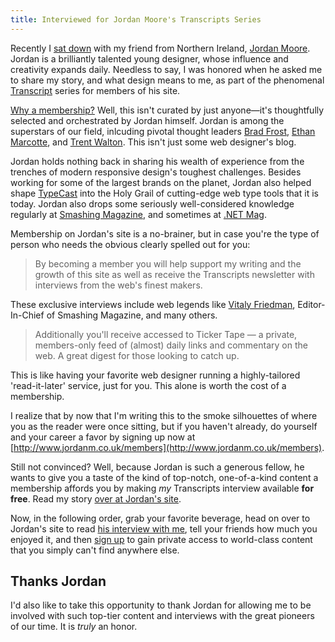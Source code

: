 ```yaml
---
title: Interviewed for Jordan Moore's Transcripts Series
---
```


Recently I [sat down](http://www.jordanm.co.uk/post/66089523887/interview-with-kevin-suttle) with my friend from Northern Ireland, [Jordan Moore](http://www.jordanm.co.uk/). Jordan is a brilliantly talented young designer, whose influence and creativity expands daily. Needless to say, I was honored when he asked me to share my story, and what design means to me, as part of the phenomenal [Transcript](http://www.jordanm.co.uk/members) series for members of his site.

[Why a membership?](http://www.jordanm.co.uk/post/43883511002/why-membership) Well, this isn't curated by just anyone—it's thoughtfully selected and orchestrated by Jordan himself. Jordan is among the superstars of our field, inlcuding pivotal thought leaders [Brad Frost](http://bradfrostweb.com), [Ethan Marcotte](http://unstoppablerobotninja.com), and [Trent Walton](http://trentwalton.com). This isn't just some web designer's blog.

Jordan holds nothing back in sharing his wealth of experience from the trenches of modern responsive design's toughest challenges. Besides working for some of the largest brands on the planet, Jordan also helped shape [TypeCast](http://typecastapp.com) into the Holy Grail of cutting-edge web type tools that it is today. Jordan also drops some seriously well-considered knowledge regularly at [Smashing Magazine](http://www.smashingmagazine.com/search-results/?q=Jordan+Moore&cx=partner-pub-6779860845561969%3A5884617103&cof=FORID%3A10&ie=UTF-8), and sometimes at [.NET Mag](http://www.creativebloq.com/search?term=Jordan+Moore).

Membership on Jordan's site is a no-brainer, but in case you're the type of person who needs the obvious clearly spelled out for you:

> By becoming a member you will help support my writing and the growth of this site as well as receive the Transcripts newsletter with interviews from the web's finest makers.

These exclusive interviews include web legends like [Vitaly Friedman](http://www.smashingmagazine.com/), Editor-In-Chief of Smashing Magazine, and many others.

> Additionally you'll receive accessed to Ticker Tape — a private, members-only feed of (almost) daily links and commentary on the web. A great digest for those looking to catch up.

This is like having your favorite web designer running a highly-tailored 'read-it-later' service, just for you. This alone is worth the cost of a membership.

I realize that by now that I'm writing this to the smoke silhouettes of where you as the reader were once sitting, but if you haven't already, do yourself and your career a favor by signing up now at [http://www.jordanm.co.uk/members](http://www.jordanm.co.uk/members).

Still not convinced? Well, because Jordan is such a generous fellow, he wants to give you a taste of the kind of top-notch, one-of-a-kind content a membership affords you by making *my* Transcripts interview available **for free**. Read my story [over at Jordan's site](http://www.jordanm.co.uk/post/66089523887/interview-with-kevin-suttle).

Now, in the following order, grab your favorite beverage, head on over to Jordan's site to read [his interview with me](http://www.jordanm.co.uk/post/66089523887/interview-with-kevin-suttle), tell your friends how much you enjoyed it, and then [sign up](http://www.jordanm.co.uk/members) to gain private access to world-class content that you simply can't find anywhere else.

## Thanks Jordan
I'd also like to take this opportunity to thank Jordan for allowing me to be involved with such top-tier content and interviews with the great pioneers of our time. It is *truly* an honor.

